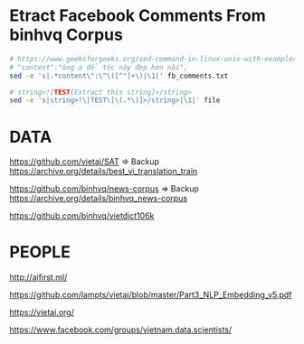 # Etract Facebook Comments From binhvq Corpus

```sh
# https://www.geeksforgeeks.org/sed-command-in-linux-unix-with-examples/
# "content":"ông a để tóc này đẹp hơn nài",
sed -e 's|.*content\":\"\([^"]+\)|\1|' fb_comments.txt

# string>![TEST[Extract this string]>/string>
sed -e 's|string>!\[TEST\[\(.*\)]>/string>|\1|' file

```

# DATA 

https://github.com/vietai/SAT
=> Backup https://archive.org/details/best_vi_translation_train


https://github.com/binhvq/news-corpus
=> Backup https://archive.org/details/binhvq_news-corpus

https://github.com/binhvq/vietdict106k


# PEOPLE

http://aifirst.ml/

https://github.com/lampts/vietai/blob/master/Part3_NLP_Embedding_v5.pdf

https://vietai.org/

https://www.facebook.com/groups/vietnam.data.scientists/

